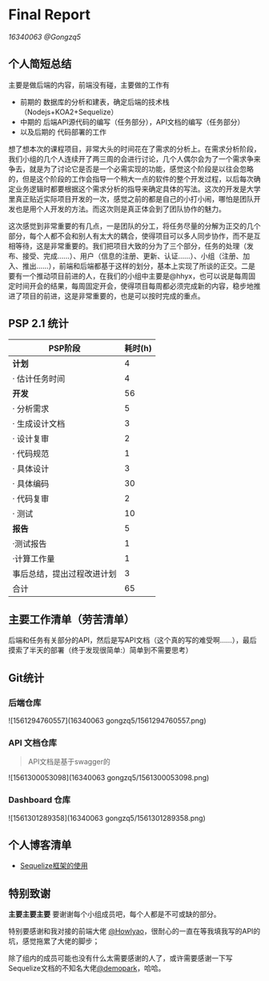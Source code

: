 # Final Report

*16340063 @Gongzq5*



## 个人简短总结

主要是做后端的内容，前端没有碰，主要做的工作有

* 前期的 数据库的分析和建表，确定后端的技术栈（Nodejs+KOA2+Sequelize）
* 中期的 后端API源代码的编写（任务部分），API文档的编写（任务部分）
* 以及后期的 代码部署的工作

想了想本次的课程项目，非常大头的时间花在了需求的分析上。在需求分析阶段，我们小组的几个人连续开了两三周的会进行讨论，几个人偶尔会为了一个需求争来争去，就是为了讨论它是否是一个必需实现的功能，感觉这个阶段是以往会忽略的，但是这个阶段的工作会指导一个稍大一点的软件的整个开发过程，以后每次确定业务逻辑时都要根据这个需求分析的指导来确定具体的写法。这次的开发是大学里真正贴近实际项目开发的一次，感觉之前的都是自己的小打小闹，哪怕是团队开发也是用个人开发的方法。而这次则是真正体会到了团队协作的魅力。

这次感觉到非常重要的有几点，一是团队的分工，将任务尽量的分解为正交的几个部分，每个人都不会和别人有太大的耦合，使得项目可以多人同步协作，而不是互相等待，这是非常重要的。我们把项目大致的分为了三个部分，任务的处理（发布、接受、完成……）、用户（信息的注册、更新、认证……）、小组（注册、加入、推出……），前端和后端都基于这样的划分，基本上实现了所谈的正交。二是要有一个推动项目前进的人，在我们的小组中主要是@hhyx，也可以说是每周固定时间开会的结果，每周固定开会，使得项目每周都必须完成新的内容，稳步地推进了项目的前进，这是非常重要的，也是可以按时完成的重点。



## PSP 2.1 统计

| PSP阶段                    | 耗时(h) |
| -------------------------- | ------- |
| **计划**                   | 4       |
| · 估计任务时间             | 4       |
| **开发**                   | 56      |
| · 分析需求                 | 5       |
| · 生成设计文档             | 3       |
| · 设计复审                 | 2       |
| · 代码规范                 | 1       |
| · 具体设计                 | 3       |
| · 具体编码                 | 30      |
| · 代码复审                 | 2       |
| · 测试                     | 10      |
| **报告**                   | 5       |
| ·测试报告                  | 1       |
| ·计算工作量                | 1       |
| 事后总结，提出过程改进计划 | 3       |
| 合计                       | 65      |



## 主要工作清单（劳苦清单）

后端和任务有关部分的API，然后是写API文档（这个真的写的难受啊……），最后摸索了半天的部署（终于发现很简单:）简单到不需要思考）



## Git统计

### 后端仓库

![1561294760557](16340063 gongzq5/1561294760557.png)

### API 文档仓库

> API文档是基于swagger的

![1561300053098](16340063 gongzq5/1561300053098.png)

### Dashboard 仓库

![1561301289358](16340063 gongzq5/1561301289358.png)



## 个人博客清单

* [Sequelize框架的使用](https://gongzq5.github.io/posts/Use-sequelize-ORM-in-Nodejs-2019-06-23/)



## 特别致谢

**主要主要主要** 要谢谢每个小组成员吧，每个人都是不可或缺的部分。

特别要感谢和我对接的前端大佬 [@Howlyao](<https://github.com/Howlyao>)，很耐心的一直在等我填我写的API的坑，感觉拖累了大佬的脚步；

除了组内的成员可能也没有什么太需要感谢的人了，或许需要感谢一下写Sequelize文档的不知名大佬[@demopark](<https://github.com/demopark/sequelize-docs-Zh-CN>)，哈哈。